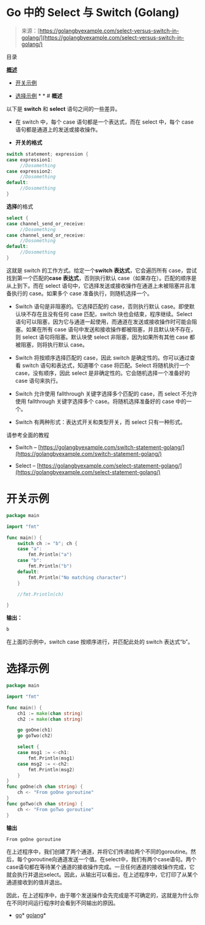 <!--yml

类别：未分类

日期：2024-10-13 06:23:48

-->

# Go 中的 Select 与 Switch (Golang)

> 来源：[https://golangbyexample.com/select-versus-switch-in-golang/](https://golangbyexample.com/select-versus-switch-in-golang/)

目录

**[概述](#Overview "概述")**

+   [开关示例](#Example_of_switch "开关示例")

+   [选择示例](#Example_of_select "选择示例") *  * # **概述**

以下是 **switch** 和 **select** 语句之间的一些差异。

+   在 switch 中，每个 case 语句都是一个表达式，而在 select 中，每个 case 语句都是通道上的发送或接收操作。

+   **开关的格式**

```go
switch statement; expression {
case expression1:
     //Dosomething
case expression2:
     //Dosomething
default:
     //Dosomething
}
```

**选择**的格式

```go
select {
case channel_send_or_receive:
     //Dosomething
case channel_send_or_receive:
     //Dosomething
default:
     //Dosomething
}
```

这就是 switch 的工作方式。给定一个**switch 表达式**，它会遍历所有 case，尝试找到第一个匹配的**case 表达式**，否则执行默认 case（如果存在）。匹配的顺序是从上到下。而在 select 语句中，它选择发送或接收操作在通道上未被阻塞并且准备执行的 case。如果多个 case 准备执行，则随机选择一个。

+   Switch 语句是非阻塞的。它选择匹配的 case，否则执行默认 case。即使默认块不存在且没有任何 case 匹配，switch 块也会结束，程序继续。Select 语句可以阻塞，因为它与通道一起使用，而通道在发送或接收操作时可能会阻塞。如果在所有 case 语句中发送和接收操作都被阻塞，并且默认块不存在，则 select 语句将阻塞。默认块使 select 非阻塞，因为如果所有其他 case 都被阻塞，则将执行默认 case。

+   Switch 将按顺序选择匹配的 case，因此 switch 是确定性的。你可以通过查看 switch 语句和表达式，知道哪个 case 将匹配。Select 将随机执行一个 case，没有顺序，因此 select 是非确定性的。它会随机选择一个准备好的 case 语句来执行。

+   Switch 允许使用 fallthrough 关键字选择多个匹配的 case，而 select 不允许使用 fallthrough 关键字选择多个 case。将随机选择准备好的 case 中的一个。

+   Switch 有两种形式：表达式开关和类型开关，而 select 只有一种形式。

请参考全面的教程

+   Switch – [https://golangbyexample.com/switch-statement-golang/](https://golangbyexample.com/switch-statement-golang/)

+   Select – [https://golangbyexample.com/select-statement-golang/](https://golangbyexample.com/select-statement-golang/)

# **开关示例**

```go
package main

import "fmt"

func main() {
    switch ch := "b"; ch {
    case "a":
        fmt.Println("a")
    case "b":
        fmt.Println("b")    
    default:
        fmt.Println("No matching character")    
    }

    //fmt.Println(ch)

} 
```

**输出：**

```go
b
```

在上面的示例中，switch case 按顺序进行，并匹配此处的 switch 表达式“b”。

# **选择示例**

```go
package main

import "fmt"

func main() {
    ch1 := make(chan string)
    ch2 := make(chan string)

    go goOne(ch1)
    go goTwo(ch2)

    select {
    case msg1 := <-ch1:
        fmt.Println(msg1)
    case msg2 := <-ch2:
        fmt.Println(msg2)
    }
}
func goOne(ch chan string) {
    ch <- "From goOne goroutine"
}
func goTwo(ch chan string) {
    ch <- "From goTwo goroutine"
}
```

**输出**

```go
From goOne goroutine
```

在上述程序中，我们创建了两个通道，并将它们传递给两个不同的goroutine。然后，每个goroutine向通道发送一个值。在select中，我们有两个case语句。两个case语句都在等待某个通道的接收操作完成。一旦任何通道的接收操作完成，它就会执行并退出select。因此，从输出可以看出，在上述程序中，它打印了从某个通道接收到的值并退出。

因此，在上述程序中，由于哪个发送操作会先完成是不可确定的，这就是为什么你在不同时间运行程序时会看到不同输出的原因。

+   [go](https://golangbyexample.com/tag/go/)*   [golang](https://golangbyexample.com/tag/golang/)*
